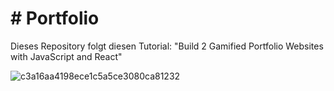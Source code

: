 <h1> # Portfolio</h1>
Dieses Repository folgt diesen Tutorial: "Build 2 Gamified Portfolio Websites with JavaScript and React"

![c3a16aa4198ece1c5a5ce3080ca81232](https://github.com/user-attachments/assets/39b40dcb-de16-4835-8e22-1b3d04c4a992)
